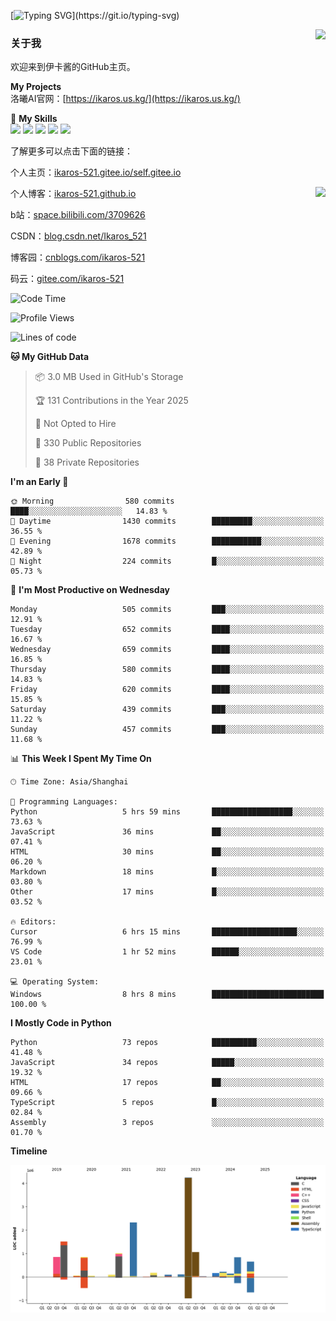 [![Typing SVG](https://readme-typing-svg.herokuapp.com?size=25&duration=3000&color=8C43EA&vCenter=true&width=200&height=40&lines=Hi+Welcome+%F0%9F%91%8B%F0%9F%8F%BB;I'm+Love丶伊卡洛斯~~)](https://git.io/typing-svg)

<a href="#">
  <img align="right" src="https://github-readme-stats.vercel.app/api?username=Ikaros-521&count_private=true&show_icons=true&bg_color=15,f2f7fd,E0EAFC" />
</a>

### 关于我

欢迎来到伊卡酱的GitHub主页。

**My Projects**  
洛曦AI官网：[https://ikaros.us.kg/](https://ikaros.us.kg/)  

🌟 **My Skills**  
![](https://img.shields.io/badge/-C-A8B9CC?style=flat-square&logo=C&logoColor=fff)
![](https://img.shields.io/badge/-Python-3776AB?style=flat-square&logo=Python&logoColor=fff)
![](https://img.shields.io/badge/-JavaScript-F7DF1E?style=flat-square&logo=JavaScript&logoColor=fff)
![](https://img.shields.io/badge/-C++-00599C?style=flat-square&logo=Cpp&logoColor=fff)
![](https://img.shields.io/badge/-Linux-000000?style=flat-square&logo=Linux&logoColor=fff)

了解更多可以点击下面的链接：  

个人主页：[ikaros-521.gitee.io/self.gitee.io](https://ikaros-521.gitee.io/self.gitee.io/)  

<img align='right' src="https://github.com/Ikaros-521/Ikaros-521/assets/40910637/3a5e50bc-91dc-4aa5-b7a0-8b27ad1c2b33" height="330">

个人博客：[ikaros-521.github.io](https://ikaros-521.github.io/)  

b站：[space.bilibili.com/3709626](https://space.bilibili.com/3709626)  

CSDN：[blog.csdn.net/Ikaros_521](https://blog.csdn.net/Ikaros_521)  

博客园：[cnblogs.com/ikaros-521](https://www.cnblogs.com/ikaros-521)  

码云：[gitee.com/ikaros-521](https://gitee.com/ikaros-521)  


<!--START_SECTION:waka-->
![Code Time](http://img.shields.io/badge/Code%20Time-2%2C350%20hrs%2023%20mins-blue)

![Profile Views](http://img.shields.io/badge/Profile%20Views-7-blue)

![Lines of code](https://img.shields.io/badge/From%20Hello%20World%20I%27ve%20Written-14.4%20million%20lines%20of%20code-blue)

**🐱 My GitHub Data** 

> 📦 3.0 MB Used in GitHub's Storage 
 > 
> 🏆 131 Contributions in the Year 2025
 > 
> 🚫 Not Opted to Hire
 > 
> 📜 330 Public Repositories 
 > 
> 🔑 38 Private Repositories 
 > 
**I'm an Early 🐤** 

```text
🌞 Morning                580 commits         ████░░░░░░░░░░░░░░░░░░░░░   14.83 % 
🌆 Daytime                1430 commits        █████████░░░░░░░░░░░░░░░░   36.55 % 
🌃 Evening                1678 commits        ███████████░░░░░░░░░░░░░░   42.89 % 
🌙 Night                  224 commits         █░░░░░░░░░░░░░░░░░░░░░░░░   05.73 % 
```
📅 **I'm Most Productive on Wednesday** 

```text
Monday                   505 commits         ███░░░░░░░░░░░░░░░░░░░░░░   12.91 % 
Tuesday                  652 commits         ████░░░░░░░░░░░░░░░░░░░░░   16.67 % 
Wednesday                659 commits         ████░░░░░░░░░░░░░░░░░░░░░   16.85 % 
Thursday                 580 commits         ████░░░░░░░░░░░░░░░░░░░░░   14.83 % 
Friday                   620 commits         ████░░░░░░░░░░░░░░░░░░░░░   15.85 % 
Saturday                 439 commits         ███░░░░░░░░░░░░░░░░░░░░░░   11.22 % 
Sunday                   457 commits         ███░░░░░░░░░░░░░░░░░░░░░░   11.68 % 
```


📊 **This Week I Spent My Time On** 

```text
🕑︎ Time Zone: Asia/Shanghai

💬 Programming Languages: 
Python                   5 hrs 59 mins       ██████████████████░░░░░░░   73.63 % 
JavaScript               36 mins             ██░░░░░░░░░░░░░░░░░░░░░░░   07.41 % 
HTML                     30 mins             ██░░░░░░░░░░░░░░░░░░░░░░░   06.20 % 
Markdown                 18 mins             █░░░░░░░░░░░░░░░░░░░░░░░░   03.80 % 
Other                    17 mins             █░░░░░░░░░░░░░░░░░░░░░░░░   03.52 % 

🔥 Editors: 
Cursor                   6 hrs 15 mins       ███████████████████░░░░░░   76.99 % 
VS Code                  1 hr 52 mins        ██████░░░░░░░░░░░░░░░░░░░   23.01 % 

💻 Operating System: 
Windows                  8 hrs 8 mins        █████████████████████████   100.00 % 
```

**I Mostly Code in Python** 

```text
Python                   73 repos            ██████████░░░░░░░░░░░░░░░   41.48 % 
JavaScript               34 repos            █████░░░░░░░░░░░░░░░░░░░░   19.32 % 
HTML                     17 repos            ██░░░░░░░░░░░░░░░░░░░░░░░   09.66 % 
TypeScript               5 repos             █░░░░░░░░░░░░░░░░░░░░░░░░   02.84 % 
Assembly                 3 repos             ░░░░░░░░░░░░░░░░░░░░░░░░░   01.70 % 
```



**Timeline**

![Lines of Code chart](https://raw.githubusercontent.com/Ikaros-521/Ikaros-521/main/assets/bar_graph.png)


<!--END_SECTION:waka-->


<!--
**Ikaros-521/Ikaros-521** is a ✨ _special_ ✨ repository because its `README.md` (this file) appears on your GitHub profile.

Here are some ideas to get you started:

- 🔭 I’m currently working on ...
- 🌱 I’m currently learning ...
- 👯 I’m looking to collaborate on ...
- 🤔 I’m looking for help with ...
- 💬 Ask me about ...
- 📫 How to reach me: ...
- 😄 Pronouns: ...
- ⚡ Fun fact: ...
-->
